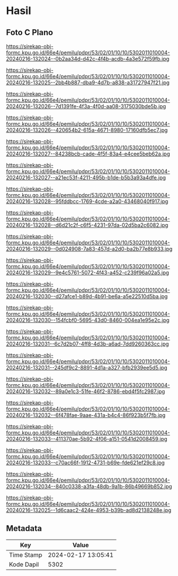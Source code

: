 # Hasil

## Foto C Plano

https://sirekap-obj-formc.kpu.go.id/66e4/pemilu/pdpr/53/02/01/10/10/5302011010004-20240216-132024--0b2aa34d-d42c-4f4b-acdb-4a3e572f59fb.jpg

https://sirekap-obj-formc.kpu.go.id/66e4/pemilu/pdpr/53/02/01/10/10/5302011010004-20240216-132025--2bb4b887-dba9-4d7b-a838-a31727947f21.jpg

https://sirekap-obj-formc.kpu.go.id/66e4/pemilu/pdpr/53/02/01/10/10/5302011010004-20240216-132026--7d1391fe-4f3a-4f0d-aa08-3175030bde5b.jpg

https://sirekap-obj-formc.kpu.go.id/66e4/pemilu/pdpr/53/02/01/10/10/5302011010004-20240216-132026--420654b2-615a-4671-8980-17160dfb5ec7.jpg

https://sirekap-obj-formc.kpu.go.id/66e4/pemilu/pdpr/53/02/01/10/10/5302011010004-20240216-132027--84238bcb-cade-4f5f-83a4-e4cee5beb62a.jpg

https://sirekap-obj-formc.kpu.go.id/66e4/pemilu/pdpr/53/02/01/10/10/5302011010004-20240216-132027--a21ec53f-4211-495b-b1de-b5b3a93a4dfe.jpg

https://sirekap-obj-formc.kpu.go.id/66e4/pemilu/pdpr/53/02/01/10/10/5302011010004-20240216-132028--95fddbcc-1769-4cde-a2a0-43468040f917.jpg

https://sirekap-obj-formc.kpu.go.id/66e4/pemilu/pdpr/53/02/01/10/10/5302011010004-20240216-132028--d6d21c2f-c6f5-4231-97da-02d5ba2c6082.jpg

https://sirekap-obj-formc.kpu.go.id/66e4/pemilu/pdpr/53/02/01/10/10/5302011010004-20240216-132029--0d024908-7a83-457d-a2d0-ba2b77e8b933.jpg

https://sirekap-obj-formc.kpu.go.id/66e4/pemilu/pdpr/53/02/01/10/10/5302011010004-20240216-132029--9e4c5761-5072-4f43-a452-c239f96a02a5.jpg

https://sirekap-obj-formc.kpu.go.id/66e4/pemilu/pdpr/53/02/01/10/10/5302011010004-20240216-132030--d27afce1-b89d-4b91-be6a-a5e22510d5ba.jpg

https://sirekap-obj-formc.kpu.go.id/66e4/pemilu/pdpr/53/02/01/10/10/5302011010004-20240216-132030--154fcbf0-5695-43d0-8460-004ea1e95e2c.jpg

https://sirekap-obj-formc.kpu.go.id/66e4/pemilu/pdpr/53/02/01/10/10/5302011010004-20240216-132031--6c7d2b07-4ff8-4d3b-a6ad-7dd9260363cc.jpg

https://sirekap-obj-formc.kpu.go.id/66e4/pemilu/pdpr/53/02/01/10/10/5302011010004-20240216-132031--245df9c2-8891-4d1a-a327-bfb2939ee5d5.jpg

https://sirekap-obj-formc.kpu.go.id/66e4/pemilu/pdpr/53/02/01/10/10/5302011010004-20240216-132032--89a0e1c3-51fe-46f2-8786-ebd4f5fc2987.jpg

https://sirekap-obj-formc.kpu.go.id/66e4/pemilu/pdpr/53/02/01/10/10/5302011010004-20240216-132032--6f478fae-9aae-431a-b4c4-86f923b5f7fb.jpg

https://sirekap-obj-formc.kpu.go.id/66e4/pemilu/pdpr/53/02/01/10/10/5302011010004-20240216-132033--411370ae-5b92-4f06-a151-0541d2008459.jpg

https://sirekap-obj-formc.kpu.go.id/66e4/pemilu/pdpr/53/02/01/10/10/5302011010004-20240216-132033--c70ac66f-1912-4731-b69e-fde621ef29c8.jpg

https://sirekap-obj-formc.kpu.go.id/66e4/pemilu/pdpr/53/02/01/10/10/5302011010004-20240216-132034--840c0338-a3fa-48db-9a1b-86b49669b852.jpg

https://sirekap-obj-formc.kpu.go.id/66e4/pemilu/pdpr/53/02/01/10/10/5302011010004-20240216-132025--1d6caac2-424e-4953-b39b-ad8d2138248e.jpg


## Metadata

| Key        | Value               |
| ---------- | ------------------- |
| Time Stamp | 2024-02-17 13:05:41 |
| Kode Dapil | 5302                |



